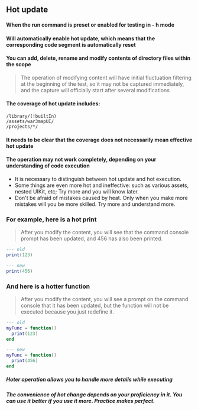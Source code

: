## Hot update

#### When the run command is preset or enabled for testing in - h mode

#### Will automatically enable hot update, which means that the corresponding code segment is automatically reset

#### You can add, delete, rename and modify contents of directory files within the scope

> The operation of modifying content will have initial fluctuation filtering at the beginning of the test, so it may not be captured immediately, and the capture will officially start after several modifications

#### The coverage of hot update includes:

```text
/library/(!builtIn)
/assets/war3mapUI/
/projects/*/
```

#### It needs to be clear that the coverage does not necessarily mean effective hot update

#### The operation may not work completely, depending on your understanding of code execution

* It is necessary to distinguish between hot update and hot execution.
* Some things are even more hot and ineffective: such as various assets, nested UIKit, etc; Try more and you will know later.
* Don't be afraid of mistakes caused by heat. Only when you make more mistakes will you be more skilled. Try more and understand more.

### For example, here is a hot print

> After you modify the content, you will see that the command console prompt has been updated, and 456 has also been printed.

```lua
--- old
print(123)

--- new
print(456)
```

### And here is a hotter function

> After you modify the content, you will see a prompt on the command console that it has been updated, but the function will not be executed because you just redefine it.

```lua
--- old
myFunc = function()
  print(123)
end

--- new
myFunc = function()
  print(456)
end
```

##### Hoter operation allows you to handle more details while executing

##### The convenience of hot change depends on your proficiency in it. You can use it better if you use it more. Practice makes perfect.
